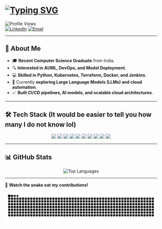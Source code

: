 # [![Typing SVG](https://readme-typing-svg.demolab.com?font=Fira+Code&size=27&pause=1000&color=80F767&background=73FF8500&width=435&lines=Hey+there!+%F0%9F%91%8B;I'm+Mirang+Bhandari)](https://git.io/typing-svg)

![Profile Views](https://komarev.com/ghpvc/?username=Bloodwingv2&label=Profile+Views&color=blue&style=flat)  
[![LinkedIn](https://img.shields.io/badge/LinkedIn-Mirang_Bhandari-0077B5?style=flat&logo=linkedin)](https://www.linkedin.com/in/mirangbhandari/)
[![Email](https://img.shields.io/badge/Gmail-bhandariumesh81@gmail.com-D14836?style=flat&logo=gmail)](mailto:bhandariumesh81@gmail.com)

---

## 🚀 About Me  
- 🎓 **Recent Computer Science Graduate** from India.  
- 🔍 **Interested in AI/ML, DevOps, and Model Deployment**.  
- 💻 **Skilled in Python, Kubernetes, Terraform, Docker, and Jenkins**.  
- 🌱 Currently **exploring Large Language Models (LLMs) and cloud automation**.  
- 📈 **Built CI/CD pipelines, AI models, and scalable cloud architectures**.  

---

## 🛠️ Tech Stack  (It would be easier to tell you how many I do not know lol)

<p align="center">
  <img src="https://img.shields.io/badge/Python-3776AB?style=for-the-badge&logo=python&logoColor=white">
  <img src="https://img.shields.io/badge/Groovy-4298B8?style=for-the-badge&logo=apachegroovy&logoColor=white">
  <img src="https://img.shields.io/badge/Jenkins-D24939?style=for-the-badge&logo=jenkins&logoColor=white">
  <img src="https://img.shields.io/badge/Terraform-7B42BC?style=for-the-badge&logo=terraform&logoColor=white">
  <img src="https://img.shields.io/badge/Docker-2496ED?style=for-the-badge&logo=docker&logoColor=white">
  <img src="https://img.shields.io/badge/Kubernetes-326CE5?style=for-the-badge&logo=kubernetes&logoColor=white">
  <img src="https://img.shields.io/badge/AWS-232F3E?style=for-the-badge&logo=amazonaws&logoColor=white">
  <img src="https://img.shields.io/badge/Streamlit-FF4B4B?style=for-the-badge&logo=streamlit&logoColor=white">
  <img src="https://img.shields.io/badge/Machine%20Learning-007ACC?style=for-the-badge&logo=tensorflow&logoColor=white">
  <img src="https://img.shields.io/badge/Deep%20Learning-FF6F00?style=for-the-badge&logo=pytorch&logoColor=white">
</p>

---

## 📊 GitHub Stats  
<p align="center">
  <img src="https://github-readme-stats.vercel.app/api/top-langs/?username=Bloodwingv2&layout=compact&theme=dracula" alt="Top Languages">
</p>

---

🐍 **Watch the snake eat my contributions!**  
<p align="center">
  <img src="https://github.com/Bloodwingv2/Bloodwingv2/blob/output/snake.svg">
</p>
